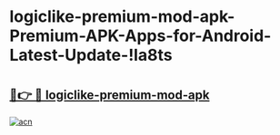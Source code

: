 # logiclike-premium-mod-apk-Premium-APK-Apps-for-Android-Latest-Update-!la8ts

# <h2><a href="https://xu86bq.esa.edu.pl?title=logiclike-premium-mod-apk&ref=la8ts">🔗👉 🔴 logiclike-premium-mod-apk</a></h2>

[![acn](https://github.com/user-attachments/assets/0f9c940e-d8b0-45ae-aac7-cd30a18b3e1c)](https://xu86bq.esa.edu.pl?title=logiclike-premium-mod-apk&ref=la8ts)

